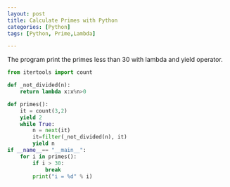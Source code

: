 ```yaml
---
layout: post
title: Calculate Primes with Python 
categories: [Python]
tags: [Python, Prime,Lambda]

---
```

The program print the primes less than 30 with lambda and yield operator.




```python
from itertools import count

def _not_divided(n):
    return lambda x:x%n>0

def primes():
    it = count(3,2)
    yield 2
    while True:
        n = next(it)
        it=filter(_not_divided(n), it)
        yield n
if __name__== "__main__":
    for i in primes():
        if i > 30:
            break
        print("i = %d" % i)
```




